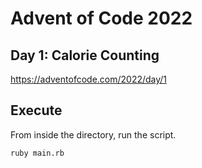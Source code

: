 # Advent of Code 2022

## Day 1: Calorie Counting

https://adventofcode.com/2022/day/1

## Execute

From inside the directory, run the script.

```shell
ruby main.rb
```
